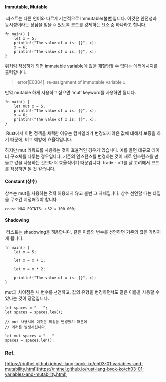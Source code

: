 #### Immutable, Mutable

 러스트는 다른 언어와 다르게 기본적으로 Immutable(불변)입니다. 이것은 안전성과 동시성이라는 장점을 얻을 수 있도록 코드를 강제하는 요소 중 하나라고 합니다. 

```
fn main() {
    let x = 5;
    println!("The value of x is: {}", x);
    x = 6;
    println!("The value of x is: {}", x);
}
```

위처럼 작성하게 되면 immutable variable에 값을 재할당할 수 없다는 에러메시지를 출력합니다.

> error[E0384]: re-assignment of immutable variable `x`

만약 mutable 하게 사용하고 싶으면 ‘mut’ keyword를 사용하면 됩니다.

```
fn main() {
    let mut x = 5;
    println!("The value of x is: {}", x);
    x = 6;
    println!("The value of x is: {}", x);
}
```

 Rust에서 이런 정책을 채택한 이유는 컴파일러가 변경되지 않은 값에 대해서 보증을 하기 때문에, 버그 예방에 효율적입니다.

하지만 mut 키워드를 사용하는 것이 효율적인 경우가 있습니다. 예를 들면 대규모 데이터 구조체를 다루는 경우입니다. 기존의 인스턴스를 변경하는 것이 새로 인스턴스를 만들고 값을 사용하는 것보다 더 효율적이기 때문입니다. trade - off를 잘 고려해서 코드를 작성하면 될 것 같습니다.

#### Constant (상수)

상수는 mut을 사용하는 것이 허용되지 않고 불변 그 자체입니다. 상수 선언할 때는 타입을 무조건 지정해줘야 합니다.

```
const MAX_POINTS: u32 = 100_000;
```

#### Shadowing

 러스트는 shadowing을 허용합니다. 같은 이름의 변수를 선언하면 기존의 값은 가려지게 됩니다.

```
fn main() {
    let x = 5;

    let x = x + 1;

    let x = x * 2;

    println!("The value of x is: {}", x);
}
```

mut과 차이점은 새 변수를 선언하고, 값의 유형을 변경하면서도 같은 이름을 사용할 수 있다는 것이 장점입니다.

```
let spaces = "   ";
let spaces = spaces.len();

// mut 사용시에 이것은 타입을 변경했기 때문에
// 에러를 발생시킵니다.

let mut spaces = "   ";
spaces = spaces.len();
```

### Ref.

[https://rinthel.github.io/rust-lang-book-ko/ch03-01-variables-and-mutability.html](https://rinthel.github.io/rust-lang-book-ko/ch03-01-variables-and-mutability.html)